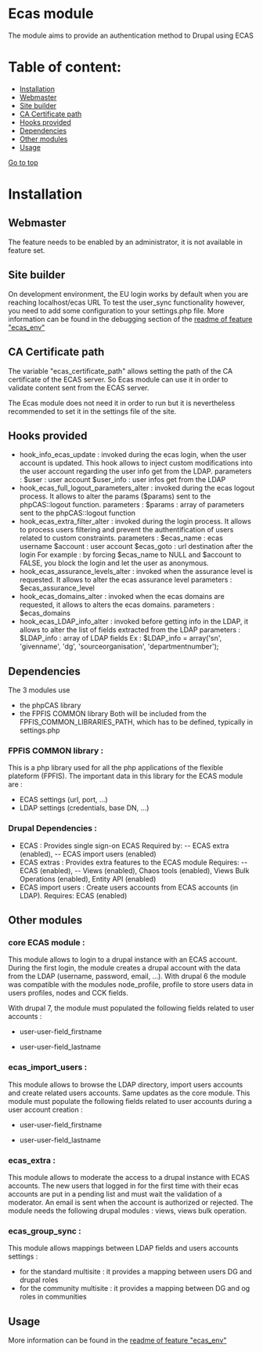 Ecas module
======================

The module aims to provide an authentication method to Drupal using ECAS
 
Table of content:
=================
- [Installation](#installation)
- [Webmaster](#webmaster)
- [Site builder](#site-builder)
- [CA Certificate path](#ca-certificate-path)
- [Hooks provided](#hooks-provided)
- [Dependencies](#dependencies)
- [Other modules](#other-modules)
- [Usage](#usage)

[Go to top](#table-of-content)

 
# Installation
## Webmaster
The feature needs to be enabled by an administrator, it is not available in  
feature set.

## Site builder
On development environment, the EU login works by default when you are reaching
localhost/ecas URL
To test the user_sync functionality however, you need to add some configuration
to your settings.php file.
More information can be found in the debugging section of the [readme of feature "ecas_env"](../../features/ecas_env/README.md)

## CA Certificate path
The variable "ecas_certificate_path" allows setting the path of the CA certificate of the ECAS server.
So Ecas module can use it in order to validate content sent from the ECAS server.

The Ecas module does not need it in order to run but it is nevertheless recommended to set it in the 
settings file of the site.

## Hooks provided
- hook_info_ecas_update : invoked during the ecas login, when the user account is updated. This hook allows to inject custom modifications into the user account regarding the user info get from the LDAP.
parameters :
$user : user account
$user_info : user infos get from the LDAP
- hook_ecas_full_logout_parameters_alter : invoked during the ecas logout process. It allows to alter the params ($params) sent to the phpCAS::logout function.
parameters :
$params : array of parameters sent to the phpCAS::logout function
- hook_ecas_extra_filter_alter : invoked during the login process. It allows to process users filtering and prevent the authentification of users related to custom constraints.
parameters :
$ecas_name : ecas username
$account : user account
$ecas_goto : url destination after the login
For example : by forcing $ecas_name to NULL and $account to FALSE, you block the login and let the user as anonymous.
- hook_ecas_assurance_levels_alter : invoked when the assurance level is requested. It allows to alter the ecas assurance level
parameters :
$ecas_assurance_level
- hook_ecas_domains_alter : invoked when the ecas domains are requested, it allows to alters the ecas domains.
parameters :
$ecas_domains
- hook_ecas_LDAP_info_alter : invoked before getting info in the LDAP, it allows to alter the list of fields extracted from the LDAP
parameters :
$LDAP_info : array of LDAP fields
Ex : $LDAP_info = array('sn', 'givenname', 'dg', 'sourceorganisation', 'departmentnumber');


## Dependencies
The 3 modules use
- the phpCAS library
- the FPFIS COMMON library
Both will be included from the FPFIS_COMMON_LIBRARIES_PATH, which has to be
defined, typically in settings.php

### FPFIS COMMON library :
This is a php library used for all the php applications of the flexible plateform (FPFIS).
The important data in this library for the ECAS module are :
- ECAS settings (url, port, ...)
- LDAP settings (credentials, base DN, ...)

### Drupal Dependencies :

- ECAS : Provides single sign-on ECAS
Required by:
-- ECAS extra (enabled),
-- ECAS import users (enabled)
- ECAS extras : Provides extra features to the ECAS module
Requires:
-- ECAS (enabled),
-- Views (enabled),
Chaos tools (enabled),
Views Bulk Operations (enabled),
Entity API (enabled)
- ECAS import users : Create users accounts from ECAS accounts (in LDAP).
Requires:
ECAS (enabled)


## Other modules
### core ECAS module :
This module allows to login to a drupal instance with an ECAS account.
During the first login, the module creates a drupal account with the data from the LDAP (username, password, email, ...).
With drupal 6 the module was compatible with the modules node_profile, profile to store users data in users profiles, nodes and CCK fields.

With drupal 7, the module must populated the following fields related to user accounts :

- user-user-field_firstname

- user-user-field_lastname

### ecas_import_users :
This module allows to browse the LDAP directory, import users accounts and create related users accounts.
Same updates as the core module. This module must populate the following fields related to user accounts during a user account creation :

- user-user-field_firstname

- user-user-field_lastname

### ecas_extra :
This module allows to moderate the access to a drupal instance with ECAS accounts.
The new users that logged in for the first time with their ecas accounts are put in a pending list and must wait the
validation of a moderator. An email is sent when the account is authorized or rejected.
The module needs the following drupal modules : views, views bulk operation.

### ecas_group_sync :
This module allows mappings between LDAP fields and users accounts settings :

- for the standard multisite : it provides a mapping between users DG and drupal roles
- for the community multisite : it provides a mapping between DG and og roles in communities



Usage
-----

More information can be found in the [readme of feature "ecas_env"](../../features/ecas_env/README.md)
